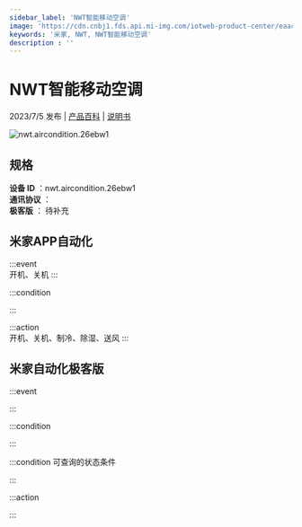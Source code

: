 ```yaml
---
sidebar_label: 'NWT智能移动空调'
image: 'https://cdn.cnbj1.fds.api.mi-img.com/iotweb-product-center/eaac703d98b861e490b130f9a6aba4a1_1685351803274.png?GalaxyAccessKeyId=AKVGLQWBOVIRQ3XLEW&Expires=9223372036854775807&Signature=CGs0WiUJDpW1MuCM9MwAZUg+kio='
keywords: '米家, NWT, NWT智能移动空调'
description : ''
---
```

# NWT智能移动空调

2023/7/5 发布 | [产品百科](https://home.mi.com/webapp/content/baike/product/index.html?model=nwt.aircondition.26ebw1/) | [说明书](https://home.mi.com/views/introduction.html?model=nwt.aircondition.26ebw1&region=cn)

![nwt.aircondition.26ebw1](https://cdn.cnbj1.fds.api.mi-img.com/iotweb-product-center/eaac703d98b861e490b130f9a6aba4a1_1685351803274.png?GalaxyAccessKeyId=AKVGLQWBOVIRQ3XLEW&Expires=9223372036854775807&Signature=CGs0WiUJDpW1MuCM9MwAZUg+kio=)

## 规格  
> 
**设备 ID** ：nwt.aircondition.26ebw1  
**通讯协议** ：  
**极客版**  ： 待补充 


## 米家APP自动化  

:::event  
开机、关机
:::

:::condition  

:::

:::action   
开机、关机、制冷、除湿、送风
:::

## 米家自动化极客版  

:::event  

:::

:::condition  

:::

:::condition 可查询的状态条件  

:::

:::action  

:::

        
